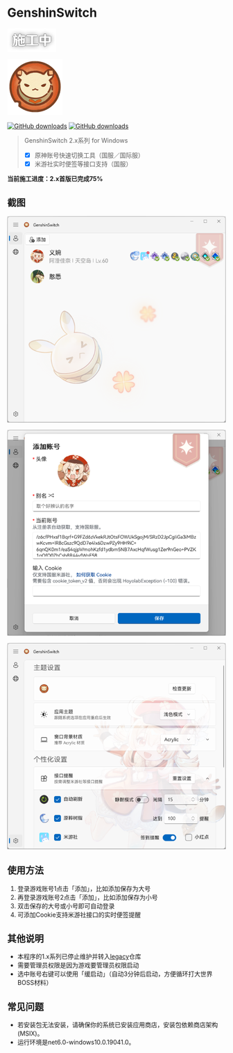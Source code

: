 # GenshinSwitch

![UI_Tab_GachaShowPanel_Default](src/GenshinSwitch/Assets/Images/UI_Tab_GachaShowPanel_Default.png)

<img src="src/GenshinSwitch/Assets/Logos/Square44x44Logo.altform-unplated_targetsize-256.png" alt="Square44x44Logo.altform-unplated_targetsize-256" style="zoom:50%;" />

[![GitHub downloads](https://img.shields.io/github/downloads/emako/genshin-switch/total)](https://github.com/emako/genshin-switch/releases)
[![GitHub downloads](https://img.shields.io/github/downloads/emako/genshin-switch/latest/total)](https://github.com/emako/genshin-switch/releases)

> GenshinSwitch 2.x系列 for Windows
>
> - [x] 原神账号快速切换工具（国服／国际服）
> - [x] 米游社实时便签等接口支持（国服）

**当前施工进度：2.x首版已完成75%**

## 截图

![](assets/main.png)

![](assets/account.png)

![](assets/settings.png)

## 使用方法

1. 登录游戏账号1点击「添加」，比如添加保存为大号
2. 再登录游戏账号2点击「添加」，比如添加保存为小号
3. 双击保存的大号或小号即可自动登录
4. 可添加Cookie支持米游社接口的实时便签提醒

## 其他说明

- 本程序的1.x系列已停止维护并转入[legacy](https://github.com/genshin-matrix/genshin-switch/tree/legacy)仓库
- 需要管理员权限是因为游戏要管理员权限启动
- 选中账号右键可以使用「缓启动」（自动3分钟后启动，方便循环打大世界BOSS材料）

## 常见问题

-  若安装包无法安装，请确保你的系统已安装应用商店，安装包依赖商店架构 (MSIX)。
-  运行环境是net6.0-windows10.0.19041.0。
